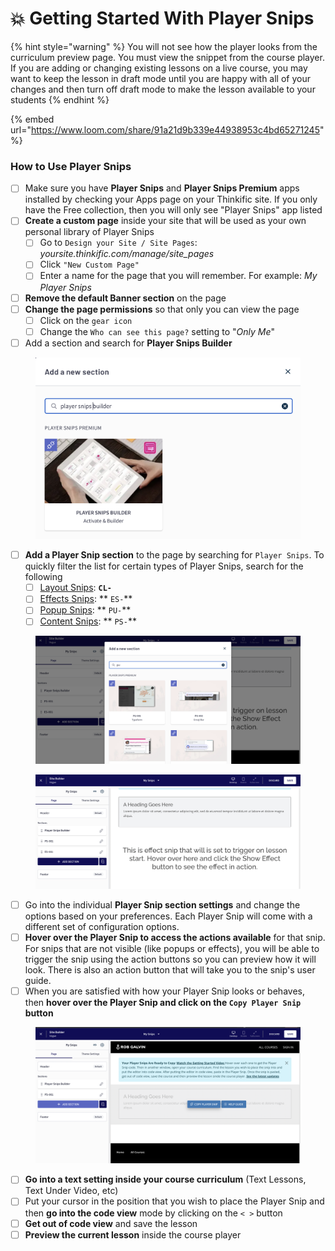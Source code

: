 # 💥 Getting Started With Player Snips

{% hint style="warning" %}
You will not see how the player looks from the curriculum preview page. You must view the snippet from the course player. If you are adding or changing existing lessons on a live course, you may want to keep the lesson in draft mode until you are happy with all of your changes and then turn off draft mode to make the lesson available to your students
{% endhint %}

{% embed url="https://www.loom.com/share/91a21d9b339e44938953c4bd65271245" %}

### How to Use Player Snips

* [ ] Make sure you have **Player Snips** and **Player Snips Premium** apps installed by checking your Apps page on your Thinkific site. If you only have the Free collection, then you will only see "Player Snips" app listed
* [ ] **Create a custom page** inside your site that will be used as your own personal library of Player Snips
  * [ ] Go to `Design your Site / Site Pages`: _yoursite.thinkific.com/manage/site\_pages_
  * [ ] Click `"New Custom Page"`
  * [ ] Enter a name for the page that you will remember. For example: _My Player Snips_
* [ ] **Remove the default Banner section** on the page
* [ ] **Change the page permissions** so that only you can view the page
  * [ ] Click on the `gear icon`
  * [ ] Change the `Who can see this page?` setting to "_Only Me_"
* [ ] Add a section and search for **Player Snips Builder**

<figure><img src=".gitbook/assets/Screen Shot 2022-11-20 at 4.42.38 AM.png" alt=""><figcaption></figcaption></figure>

* [ ] **Add a Player Snip section** to the page by searching for `Player Snips`. To quickly filter the list for certain types of Player Snips, search for the following
  * [ ] [Layout Snips](the-snips/layout-snips/): **`CL-`**&#x20;
  * [ ] [Effects Snips](the-snips/effects-snips/): ** `ES-`**
  * [ ] [Popup Snips](the-snips/popup-snips/): ** `PU-`**
  * [ ] [Content Snips](the-snips/content-snips/): ** `PS-`**

<figure><img src=".gitbook/assets/Screen Shot 2022-11-20 at 4.58.44 AM.png" alt=""><figcaption></figcaption></figure>

<figure><img src=".gitbook/assets/Screen Shot 2022-11-20 at 4.54.39 AM.png" alt=""><figcaption></figcaption></figure>



* [ ] Go into the individual **Player Snip section settings** and change the options based on your preferences. Each Player Snip will come with a different set of configuration options.
* [ ] **Hover over the Player Snip to access the actions available** for that snip. For snips that are not visible (like popups or effects), you will be able to trigger the snip using the action buttons so you can preview how it will look. There is also an action button that will take you to the snip's user guide.
* [ ] When you are satisfied with how your Player Snip looks or behaves, then **hover over the Player Snip and click on the `Copy Player Snip` button**

<figure><img src=".gitbook/assets/Screen Shot 2022-11-20 at 4.49.30 AM.png" alt=""><figcaption></figcaption></figure>

* [ ] **Go into a text setting inside your course curriculum** (Text Lessons, Text Under Video, etc)
* [ ] Put your cursor in the position that you wish to place the Player Snip and then **go into the code view** mode by clicking on the `< >` button
* [ ] **Get out of code view** and save the lesson
* [ ] **Preview the current lesson** inside the course player
